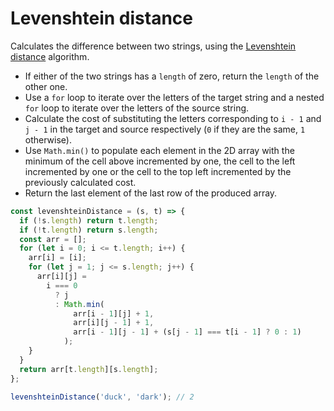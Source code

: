# Levenshtein distance

Calculates the difference between two strings, using the [Levenshtein distance](https://en.wikipedia.org/wiki/Levenshtein\_distance) algorithm.

* If either of the two strings has a `length` of zero, return the `length` of the other one.
* Use a `for` loop to iterate over the letters of the target string and a nested `for` loop to iterate over the letters of the source string.
* Calculate the cost of substituting the letters corresponding to `i - 1` and `j - 1` in the target and source respectively (`0` if they are the same, `1` otherwise).
* Use `Math.min()` to populate each element in the 2D array with the minimum of the cell above incremented by one, the cell to the left incremented by one or the cell to the top left incremented by the previously calculated cost.
* Return the last element of the last row of the produced array.

```js
const levenshteinDistance = (s, t) => {
  if (!s.length) return t.length;
  if (!t.length) return s.length;
  const arr = [];
  for (let i = 0; i <= t.length; i++) {
    arr[i] = [i];
    for (let j = 1; j <= s.length; j++) {
      arr[i][j] =
        i === 0
          ? j
          : Math.min(
              arr[i - 1][j] + 1,
              arr[i][j - 1] + 1,
              arr[i - 1][j - 1] + (s[j - 1] === t[i - 1] ? 0 : 1)
            );
    }
  }
  return arr[t.length][s.length];
};
```

```js
levenshteinDistance('duck', 'dark'); // 2
```
